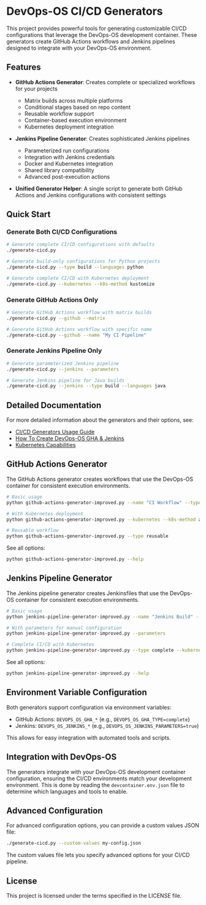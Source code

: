 # DevOps-OS CI/CD Generators

This project provides powerful tools for generating customizable CI/CD configurations that leverage the DevOps-OS development container. These generators create GitHub Actions workflows and Jenkins pipelines designed to integrate with your DevOps-OS environment.

## Features

- **GitHub Actions Generator**: Creates complete or specialized workflows for your projects
  - Matrix builds across multiple platforms
  - Conditional stages based on repo content
  - Reusable workflow support
  - Container-based execution environment
  - Kubernetes deployment integration

- **Jenkins Pipeline Generator**: Creates sophisticated Jenkins pipelines
  - Parameterized run configurations
  - Integration with Jenkins credentials
  - Docker and Kubernetes integration
  - Shared library compatibility
  - Advanced post-execution actions

- **Unified Generator Helper**: A single script to generate both GitHub Actions and Jenkins configurations with consistent settings

## Quick Start

### Generate Both CI/CD Configurations

```bash
# Generate complete CI/CD configurations with defaults
./generate-cicd.py

# Generate build-only configurations for Python projects
./generate-cicd.py --type build --languages python

# Generate complete CI/CD with Kubernetes deployment
./generate-cicd.py --kubernetes --k8s-method kustomize
```

### Generate GitHub Actions Only

```bash
# Generate GitHub Actions workflow with matrix builds
./generate-cicd.py --github --matrix

# Generate GitHub Actions workflow with specific name
./generate-cicd.py --github --name "My CI Pipeline"
```

### Generate Jenkins Pipeline Only

```bash
# Generate parameterized Jenkins pipeline
./generate-cicd.py --jenkins --parameters

# Generate Jenkins pipeline for Java builds
./generate-cicd.py --jenkins --type build --languages java
```

## Detailed Documentation

For more detailed information about the generators and their options, see:

- [CI/CD Generators Usage Guide](CI-CD-GENERATORS-USAGE.md)
- [How To Create DevOps-OS GHA & Jenkins](HowTo-Create-DevOps-Os-GHA-Jenkins.md)
- [Kubernetes Capabilities](kubernetes-capabilities.md)

## GitHub Actions Generator

The GitHub Actions generator creates workflows that use the DevOps-OS container for consistent execution environments.

```bash
# Basic usage
python github-actions-generator-improved.py --name "CI Workflow" --type complete

# With Kubernetes deployment
python github-actions-generator-improved.py --kubernetes --k8s-method argocd

# Reusable workflow
python github-actions-generator-improved.py --type reusable
```

See all options:
```bash
python github-actions-generator-improved.py --help
```

## Jenkins Pipeline Generator

The Jenkins pipeline generator creates Jenkinsfiles that use the DevOps-OS container for consistent execution environments.

```bash
# Basic usage
python jenkins-pipeline-generator-improved.py --name "Jenkins Build" --type build

# With parameters for manual configuration
python jenkins-pipeline-generator-improved.py --parameters

# Complete CI/CD with Kubernetes
python jenkins-pipeline-generator-improved.py --type complete --kubernetes
```

See all options:
```bash
python jenkins-pipeline-generator-improved.py --help
```

## Environment Variable Configuration

Both generators support configuration via environment variables:

- GitHub Actions: `DEVOPS_OS_GHA_*` (e.g., `DEVOPS_OS_GHA_TYPE=complete`)
- Jenkins: `DEVOPS_OS_JENKINS_*` (e.g., `DEVOPS_OS_JENKINS_PARAMETERS=true`)

This allows for easy integration with automated tools and scripts.

## Integration with DevOps-OS

The generators integrate with your DevOps-OS development container configuration, ensuring the CI/CD environments match your development environment. This is done by reading the `devcontainer.env.json` file to determine which languages and tools to enable.

## Advanced Configuration

For advanced configuration options, you can provide a custom values JSON file:

```bash
./generate-cicd.py --custom-values my-config.json
```

The custom values file lets you specify advanced options for your CI/CD pipeline.

## License

This project is licensed under the terms specified in the LICENSE file.
